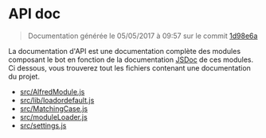 # API doc

> Documentation générée le 05/05/2017 à 09:57 sur le commit [1d98e6a](https://github.com/EpicKiwi/discord-alfred/commit/1d98e6a)

La documentation d'API est une documentation complète des modules composant le bot en fonction de la documentation [JSDoc](http://usejsdoc.org/) de ces modules.
Ci dessous, vous trouverez tout les fichiers contenant une documentation du projet.

* [src/AlfredModule.js](./doc/api/AlfredModule.md)
* [src/lib/loadordefault.js](./doc/api/lib/loadordefault.md)
* [src/MatchingCase.js](./doc/api/MatchingCase.md)
* [src/moduleLoader.js](./doc/api/moduleLoader.md)
* [src/settings.js](./doc/api/settings.md)

